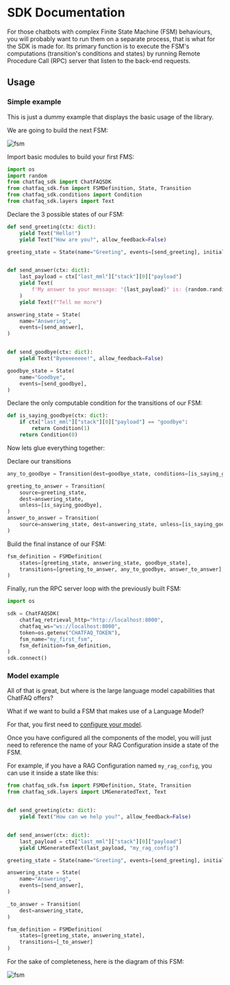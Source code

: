 # SDK Documentation

For those chatbots with complex Finite State Machine (FSM) behaviours, you will probably want to run them on a separate process, that is what for the SDK is made for. Its primary function is to execute the FSM's computations (transition's conditions and states) by running Remote Procedure Call (RPC) server that listen to the back-end requests.

## Usage

### Simple example

This is just a dummy example that displays the basic usage of the library.

We are going to build the next FSM:

![fsm](../../../../doc/source/_static/images/simple_fsm_diagram.png)

Import basic modules to build your first FMS:

```python
import os
import random
from chatfaq_sdk import ChatFAQSDK
from chatfaq_sdk.fsm import FSMDefinition, State, Transition
from chatfaq_sdk.conditions import Condition
from chatfaq_sdk.layers import Text
```

Declare the 3 possible states of our FSM:

```python
def send_greeting(ctx: dict):
    yield Text("Hello!")
    yield Text("How are you?", allow_feedback=False)

greeting_state = State(name="Greeting", events=[send_greeting], initial=True)


def send_answer(ctx: dict):
    last_payload = ctx["last_mml"]["stack"][0]["payload"]
    yield Text(
        f'My answer to your message: "{last_payload}" is: {random.randint(0, 999)}'
    )
    yield Text(f"Tell me more")

answering_state = State(
    name="Answering",
    events=[send_answer],
)


def send_goodbye(ctx: dict):
    yield Text("Byeeeeeeee!", allow_feedback=False)

goodbye_state = State(
    name="Goodbye",
    events=[send_goodbye],
)

```

Declare the only computable condition for the transitions of our FSM:

```python
def is_saying_goodbye(ctx: dict):
    if ctx["last_mml"]["stack"][0]["payload"] == "goodbye":
        return Condition(1)
    return Condition(0)
```

Now lets glue everything together:

Declare our transitions

```python
any_to_goodbye = Transition(dest=goodbye_state, conditions=[is_saying_goodbye])

greeting_to_answer = Transition(
    source=greeting_state,
    dest=answering_state,
    unless=[is_saying_goodbye],
)
answer_to_answer = Transition(
    source=answering_state, dest=answering_state, unless=[is_saying_goodbye]
)
```

Build the final instance of our FSM:

```python
fsm_definition = FSMDefinition(
    states=[greeting_state, answering_state, goodbye_state],
    transitions=[greeting_to_answer, any_to_goodbye, answer_to_answer],
)
```

Finally, run the RPC server loop with the previously built FSM:

```python
import os

sdk = ChatFAQSDK(
    chatfaq_retrieval_http="http://localhost:8000",
    chatfaq_ws="ws://localhost:8000",
    token=os.getenv("CHATFAQ_TOKEN"),
    fsm_name="my_first_fsm",
    fsm_definition=fsm_definition,
)
sdk.connect()
```

### Model example

All of that is great, but where is the large language model capabilities that ChatFAQ offers?

What if we want to build a FSM that makes use of a Language Model?

For that, you first need to [configure your model](../configuration/index.md).

Once you have configured all the components of the model, you will just need to reference the name of your RAG Configuration inside a state of the FSM.

For example, if you have a RAG Configuration named `my_rag_config`, you can use it inside a state like this:

```python
from chatfaq_sdk.fsm import FSMDefinition, State, Transition
from chatfaq_sdk.layers import LMGeneratedText, Text


def send_greeting(ctx: dict):
    yield Text("How can we help you?", allow_feedback=False)


def send_answer(ctx: dict):
    last_payload = ctx["last_mml"]["stack"][0]["payload"]
    yield LMGeneratedText(last_payload, "my_rag_config")

greeting_state = State(name="Greeting", events=[send_greeting], initial=True)

answering_state = State(
    name="Answering",
    events=[send_answer],
)

_to_answer = Transition(
    dest=answering_state,
)

fsm_definition = FSMDefinition(
    states=[greeting_state, answering_state],
    transitions=[_to_answer]
)
```

For the sake of completeness, here is the diagram of this FSM:

![fsm](../../../../doc/source/_static/images/model_fsm_diagram.png)
